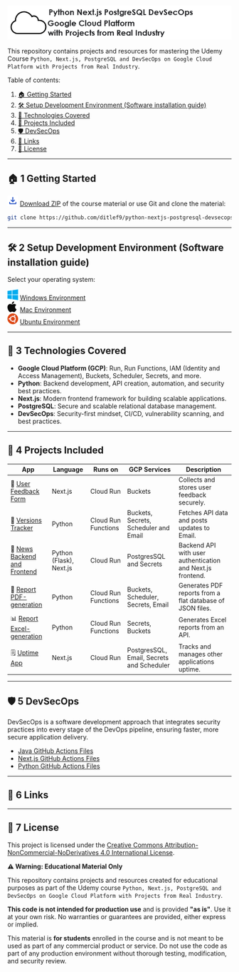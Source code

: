 ![Python, Next.js, PostgreSQL and DevSecOps on Google Cloud Platform with Projects from Real Industry Logo](_docs/python-nextjs-postgresql-devsecops-gcp-logo.png) 

This repository contains projects and resources for mastering the 
Udemy Course `Python, Next.js, PostgreSQL and DevSecOps on Google Cloud Platform with Projects from Real Industry`.

Table of contents:
1. [🏠 Getting Started](#-1-getting-started)
2. [🛠️ Setup Development Environment (Software installation guide)](#%EF%B8%8F-2-setup-development-environment-software-installation-guide)
3. [📌 Technologies Covered](#-3-technologies-covered)
4. [🎯 Projects Included](#-4-projects-included)
5. [🛡️ DevSecOps](#%EF%B8%8F-5-devsecops)
6. [🔗 Links](#-6-links)
7. [📜 License](#-7-license)

---

## 🏠 1 Getting Started

![Download](_docs/download_24dp_2854C5_FILL0_wght400_GRAD0_opsz24.png) [Download ZIP](https://github.com/ditlef9/python-nextjs-postgresql-devsecops-gcp/archive/refs/heads/main.zip) of the course material
or use Git and clone the material:
```bash
git clone https://github.com/ditlef9/python-nextjs-postgresql-devsecops-gcp.git
```


---

## 🛠️ 2 Setup Development Environment (Software installation guide)

Select your operating system:

![Windows](_docs/icons/windows-24x24.png) [Windows Environment](setup-development-environment/windows-environment)<br>
![Mac](_docs/icons/mac-24x24.png) [Mac Environment](setup-development-environment/mac-environment)<br>
![Ubuntu](_docs/icons/ubuntu-24x24.png) [Ubuntu Environment](setup-development-environment/ubuntu-environment)<br>

---

## 📌 3 Technologies Covered
- **Google Cloud Platform (GCP)**: Run, Run Functions, IAM (Identity and Access Management), Buckets, Scheduler, Secrets, and more.
- **Python**: Backend development, API creation, automation, and security best practices.
- **Next.js**: Modern frontend framework for building scalable applications.
- **PostgreSQL**: Secure and scalable relational database management.
- **DevSecOps**: Security-first mindset, CI/CD, vulnerability scanning, and best practices.

---

## 🎯 4 Projects Included
| App                                  |  Language               | Runs on             | GCP Services                               | Description                                                |
|--------------------------------------|-------------------------|---------------------|--------------------------------------------|------------------------------------------------------------|
| 📝 [User Feedback Form](user-feedback-form)         | Next.js                 | Cloud Run           | Buckets                                    | Collects and stores user feedback securely.                |
| 🔄 [Versions Tracker](versions-tracker)           | Python                  | Cloud Run Functions | Buckets, Secrets, Scheduler and Email      | Fetches API data and posts updates to Email.               |
| 📝 [News Backend and Frontend](news) | Python (Flask), Next.js | Cloud Run           | PostgresSQL and Secrets                    | Backend API with user authentication and Next.js frontend. |
| 📄 [Report PDF-generation](report-pdf-generation)      | Python                  | Cloud Run Functions | Buckets, Scheduler, Secrets, Email         | Generates PDF reports from a flat database of JSON files.  |
| 📊 [Report Excel-generation](report-excel-generation)    | Python                  | Cloud Run Functions | Secrets, Buckets                           | Generates Excel reports from an API.                       |
| 🗒️ [Uptime App](uptime-app)          | Next.js                 | Cloud Run           | PostgresSQL, Email, Secrets and  Scheduler | Tracks and manages other applications uptime.              |


--- 

## 🛡️ 5 DevSecOps

DevSecOps is a software development approach that integrates security practices into every stage of the DevOps pipeline, 
ensuring faster, more secure application delivery.

* [Java GitHub Actions Files](https://github.com/ditlef9/python-nextjs-postgresql-devsecops-gcp/tree/main/devsecops/java/.github/workflows)
* [Next.js GitHub Actions Files](https://github.com/ditlef9/python-nextjs-postgresql-devsecops-gcp/tree/main/devsecops/nextjs/.github/workflows)
* [Python GitHub Actions Files](https://github.com/ditlef9/python-nextjs-postgresql-devsecops-gcp/tree/main/devsecops/python/.github/workflows)


---

## 🔗 6 Links




---

## 📜 7 License


This project is licensed under the
[Creative Commons Attribution-NonCommercial-NoDerivatives 4.0 International License](https://creativecommons.org/licenses/by-nc-nd/4.0/).

**⚠️ Warning: Educational Material Only**

This repository contains projects and resources created for educational purposes as part of the Udemy course 
`Python, Next.js, PostgreSQL and DevSecOps on Google Cloud Platform with Projects from Real Industry`.

**This code is not intended for production use** and is provided **"as is"**. 
Use it at your own risk. No warranties or guarantees are provided, either express or implied. 

This material is **for students** enrolled in the course and is not meant to be used as part of any commercial product or service. 
Do not use the code as part of any production environment without thorough testing, modification, and security review.

